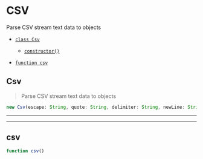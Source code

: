 # CSV

Parse CSV stream text data to objects


- [`class Csv`](#class-csv)
  - [`constructor()`](#csv-constructor-constructor)


- [`function csv`](#function-csv)


<a id="class-csv"></a><h2>Csv</h2>
> Parse CSV stream text data to objects


<a id="csv-constructor-constructor"></a>
```javascript
new Csv(escape: String, quote: String, delimiter: String, newLine: String, options: Object)
```

---







---

<a id="function-csv"></a><h2>csv</h2>

``` javascript
function csv()
```





